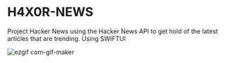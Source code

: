 # H4X0R-NEWS
Project Hacker News using the Hacker News API to get hold of the latest articles that are trending.
Using SWIFTUI 


![ezgif com-gif-maker](https://user-images.githubusercontent.com/98054898/184640964-742dcc41-2175-42fd-9c4c-0bcc209f261c.gif)
